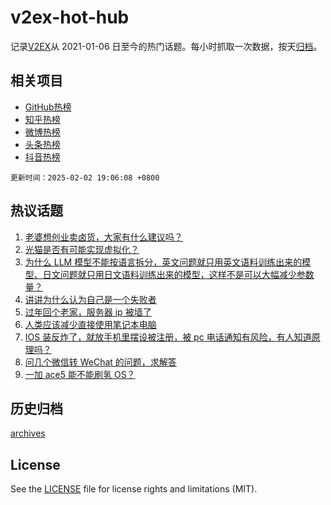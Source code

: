 # v2ex-hot-hub

 记录[V2EX](https://www.v2ex.com/)从 2021-01-06 日至今的热门话题。每小时抓取一次数据，按天[归档](archives)。
 
 ## 相关项目

- [GitHub热榜](https://github.com/snaildev/github-hot-hub)
- [知乎热榜](https://github.com/snaildev/zhihu-hot-hub)
- [微博热榜](https://github.com/snaildev/weibo-hot-hub)
- [头条热榜](https://github.com/snaildev/toutiao-hot-hub)
- [抖音热榜](https://github.com/snaildev/douyin-hot-hub)


 `更新时间：2025-02-02 19:06:08 +0800`

## 热议话题

1. [老婆想创业卖卤货，大家有什么建议吗？](https://www.v2ex.com/t/1108561)
1. [光猫是否有可能实现虚拟化？](https://www.v2ex.com/t/1108542)
1. [为什么 LLM 模型不能按语言拆分，英文问题就只用英文语料训练出来的模型、日文问题就只用日文语料训练出来的模型，这样不是可以大幅减少参数量？](https://www.v2ex.com/t/1108545)
1. [讲讲为什么认为自己是一个失败者](https://www.v2ex.com/t/1108579)
1. [过年回个老家，服务器 ip 被墙了](https://www.v2ex.com/t/1108576)
1. [人类应该减少直接使用笔记本电脑](https://www.v2ex.com/t/1108591)
1. [IOS 装反炸了，就放手机里摆设被注册，被 pc 电话通知有风险，有人知道原理吗？](https://www.v2ex.com/t/1108606)
1. [问几个微信转 WeChat 的问题，求解答](https://www.v2ex.com/t/1108555)
1. [一加 ace5 能不能刷氢 OS？](https://www.v2ex.com/t/1108592)

## 历史归档

[archives](archives)

## License

See the [LICENSE](LICENSE) file for license rights and limitations (MIT).
